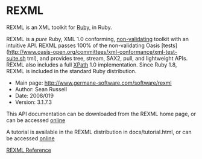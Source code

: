 # REXML

REXML is an XML toolkit for [Ruby](http://www.ruby-lang.org), in Ruby.

REXML is a *pure* Ruby, XML 1.0 conforming,
[non-validating](http://www.w3.org/TR/2004/REC-xml-20040204/#sec-conformance)
toolkit with an intuitive API.  REXML passes 100% of the non-validating Oasis
[tests](http://www.oasis-open.org/committees/xml-conformance/xml-test-suite.sh
tml), and provides tree, stream, SAX2, pull, and lightweight APIs.  REXML also
includes a full [XPath](http://www.w3c.org/tr/xpath) 1.0 implementation. Since
Ruby 1.8, REXML is included in the standard Ruby distribution.

* Main page: http://www.germane-software.com/software/rexml
* Author: Sean Russell <serATgermaneHYPHENsoftwareDOTcom>
* Date: 2008/019
* Version: 3.1.7.3


This API documentation can be downloaded from the REXML home page, or can be
accessed [online](http://www.germane-software.com/software/rexml_doc)

A tutorial is available in the REXML distribution in docs/tutorial.html, or
can be accessed
[online](http://www.germane-software.com/software/rexml/docs/tutorial.html)

[REXML Reference](https://ruby-doc.org/stdlib-2.7.0/libdoc/rexml/rdoc/REXML.html)